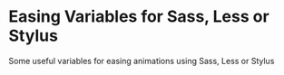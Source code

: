 Easing Variables for Sass, Less or Stylus
=========================================

Some useful variables for easing animations using Sass, Less or Stylus
